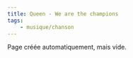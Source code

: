 ```yaml
---
title: Queen - We are the champions
tags:
    - musique/chanson
---
```


Page créée automatiquement, mais vide.
